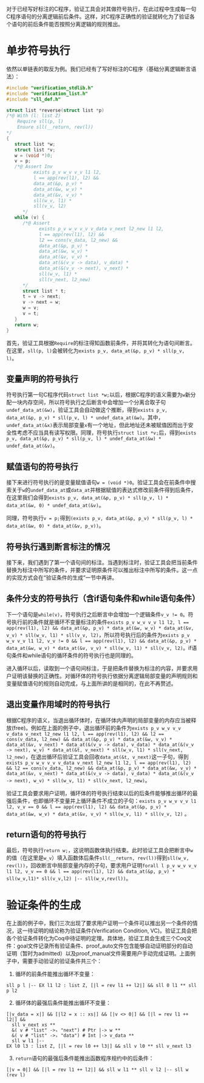 对于已经写好标注的C程序，验证工具会对其做符号执行，在此过程中生成每一句C程序语句的分离逻辑前后条件。这样，对C程序正确性的验证就转化为了验证各个语句的前后条件能否按照分离逻辑的规则推出。

# 单步符号执行

依然以单链表的取反为例。我们已经有了写好标注的C程序（基础分离逻辑断言语法）：

```c
#include "verification_stdlib.h"
#include "verification_list.h"
#include "sll_def.h"

struct list *reverse(struct list *p) 
/*@ With (l: list Z)
    Require sll(p, l)
    Ensure sll(__return, rev(l))
*/
{
   struct list *w;
   struct list *v;
   w = (void *)0;
   v = p;
   /*@ Assert Inv
          exists p_v w_v v_v l1 l2,
          l == app(rev(l1), l2) &&
          data_at(&p, p_v) *
          data_at(&w, w_v) *
          data_at(&v, v_v) *
          sll(w_v, l1) *
          sll(v_v, l2)
      */
   while (v) {
      /*@ Assert
            exists p_v w_v v_v v_data v_next l2_new l1 l2,
            l == app(rev(l1), l2) &&
            l2 == cons(v_data, l2_new) &&
            data_at(&p, p_v) *
            data_at(&w, w_v) *
            data_at(&v, v_v) *
            data_at(&(v_v -> data), v_data) *
            data_at(&(v_v -> next), v_next) *
            sll(w_v, l1) *
            sll(v_next, l2_new)
      */
      struct list * t;
      t = v -> next;
      v -> next = w;
      w = v;
      v = t;
   }
   return w;
}

```

首先，验证工具根据`Require`的标注得知函数前条件，并将其转化为语句间断言。在这里，`sll(p, l)`会被转化为`exists p_v, data_at(&p, p_v) * sll(p_v, l)`。

## 变量声明的符号执行

符号执行第一句C程序代码`struct list *w;`以后，根据C程序的语义需要为`w`新分配一块内存空间，所以符号执行之后断言中会增加一个分离合取子句`undef_data_at(&w)`，验证工具会自动做这个推断，得到`exists p_v, data_at(&p, p_v) * sll(p_v, l) * undef_data_at(&w)`。其中，`undef_data_at(&x)`表示局部变量`x`有一个地址，但此地址还未被赋值因而出于安全性考虑不应当具有读写权限。同理，符号执行`struct list *v;`后，得到`exists p_v, data_at(&p, p_v) * sll(p_v, l) * undef_data_at(&w) * undef_data_at(&v)`。

## 赋值语句的符号执行

接下来进行符号执行的是变量赋值语句`w = (void *)0`。验证工具会在前条件中搜索关于`w`的`undef_data_at`或`data_at`并根据赋值的表达式修改前条件得到后条件，在这里我们会得到`exists p_v, data_at(&p, p_v) * sll(p_v, l) * data_at(&w, 0) * undef_data_at(&v)`。

同理，符号执行`v = p;`得到`(exists p_v, data_at(&p, p_v) * sll(p_v, l) * data_at(&w, 0) * data_at(&v, p_v))`。

## 符号执行遇到断言标注的情况

接下来，我们遇到了第一个语句间的标注。当遇到标注时，验证工具会把当前条件替换为标注中所写的条件，并要求证明原条件可以推出标注中所写的条件。这一点的实现方式会在“验证条件的生成”一节中再讲。

## 条件分支的符号执行（含if语句条件和while语句条件）

下一个语句是`while(v)`，符号执行之后断言中会增加一个逻辑条件`v_v != 0`。符号执行前的条件就是循环不变量标注的条件`exists p_v w_v v_v l1 l2, l == app(rev(l1), l2) && data_at(&p, p_v) * data_at(&w, w_v) * data_at(&v, v_v) * sll(w_v, l1) * sll(v_v, l2)`，所以符号执行后的条件为`exists p_v w_v v_v l1 l2, v_v != 0 && l == app(rev(l1), l2) && data_at(&p, p_v) * data_at(&w, w_v) * data_at(&v, v_v) * sll(w_v, l1) * sll(v_v, l2)`。if语句条件和while语句的循环条件的符号执行也是同理的。

进入循环以后，读取到一个语句间标注，于是把条件替换为标注的内容，并要求用户证明该替换的正确性。对循环体的符号执行依据分离逻辑局部变量的声明规则和变量赋值语句的规则自动完成，与上面所讲的是相同的，在此不再赘述。

## 退出变量作用域时的符号执行

根据C程序的语义，当退出循环体时，在循环体内声明的局部变量的内存应当被释放(free)。例如在上面的例子中，退出循环前的条件为`exists p_v w_v v_v v_data v_next l2_new l1 l2, l == app(rev(l1), l2) && l2 == cons(v_data, l2_new) && data_at(&p, p_v) * data_at(&w, v_v) * data_at(&v, v_next) * data_at(&(v_v -> data), v_data) * data_at(&(v_v -> next), w_v) * data_at(&t, v_next) * sll(w_v, l1) * sll(v_next, l2_new)`，在退出循环后验证工具会回收`data_at(&t, v_next)`这一子句，得到`exists p_v w_v v_v v_data v_next l2_new l1 l2, l == app(rev(l1), l2) && l2 == cons(v_data, l2_new) && data_at(&p, p_v) * data_at(&w, v_v) * data_at(&v, v_next) * data_at(&(v_v -> data), v_data) * data_at(&(v_v -> next), w_v) * sll(w_v, l1) * sll(v_next, l2_new)`。

验证工具会要求用户证明，循环体的符号执行结束以后的后条件能够推出循环的最强后条件，也即循环不变量并上循环条件不成立的子句：`exists p_v w_v v_v l1 l2, v_v == 0 && l == app(rev(l1), l2) && data_at(&p, p_v) * data_at(&w, w_v) * data_at(&v, v_v) * sll(w_v, l1) * sll(v_v, l2)` 。

## return语句的符号执行

最后，符号执行`return w;`，这说明函数体执行结束。此时验证工具会把断言中`w`的值（在这里是`w_v`）填入函数体后条件`sll(__return, rev(l))`得到`sll(w_v, rev(l))`，回收断言中局部变量内存的子句，要求用户证明`forall l p_v w_v v_v l1 l2, v_v == 0 && l == app(rev(l1), l2) && data_at(&p, p_v) * sll(w_v,l1)* sll(v_v,l2) |-- sll(w_v,rev(l))`。

# 验证条件的生成

在上面的例子中，我们三次出现了要求用户证明一个条件可以推出另一个条件的情况，这一待证明的结论称为验证条件(Verification Condition, VC)。验证工具会把各个验证条件转化为Coq中待证明的定理。具体地，验证工具会生成三个Coq文件：goal文件记录所有验证条件、proof_auto文件包含能够自动证明部分的自动证明（暂时为admitted）以及proof_manual文件需要用户手动完成证明。上面例子中，需要手动验证的验证条件共三个：

1. 循环的前条件能推出循环不变量：

```
sll p l |-- EX l1 l2 : list Z, [|l = rev l1 ++ l2|] && sll 0 l1 ** sll p l2
```

2. 循环体的最强后条件能推出循环不变量：

```
[|v_data = x|] && [|l2 = x :: xs|] && [|v <> 0|] && [|l = rev l1 ++ l2|] &&
  sll v_next xs **
  &( v # "list" ->ₛ "next") # Ptr |-> w **
  &( v # "list" ->ₛ "data") # Int |-> v_data **
  sll w l1 |--
EX l0 l3 : list Z, [|l = rev l0 ++ l3|] && sll v l0 ** sll v_next l3
```

3. ``return``语句的最强后条件能推出函数程序规约中的后条件：

```Coq
[|v = 0|] && [|l = rev l1 ++ l2|] && sll w l1 ** sll v l2 |-- sll w (rev l)
```
